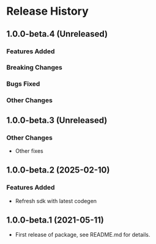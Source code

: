 # Release History

## 1.0.0-beta.4 (Unreleased)

### Features Added

### Breaking Changes

### Bugs Fixed

### Other Changes

## 1.0.0-beta.3 (Unreleased)

### Other Changes

  - Other fixes

## 1.0.0-beta.2 (2025-02-10)

### Features Added

- Refresh sdk with latest codegen

## 1.0.0-beta.1 (2021-05-11)

- First release of package, see README.md for details.
